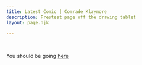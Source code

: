 ```yaml
---
title: Latest Comic | Comrade Klaymore
description: Frestest page off the drawing tablet
layout: page.njk

---
```

<br />

  <p>
    You should be going <a href="../01/01/">here</a>
  </p>
  </body>

  <script>
    window.location.replace("../01/01/");
  </script>

</html>
